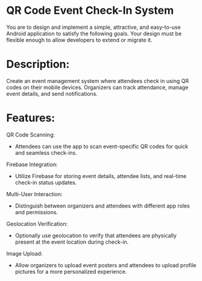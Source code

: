 # QR Code Event Check-In System

You are to design and implement a simple, attractive, and easy-to-use Android application to satisfy the following goals. Your design must be flexible enough to allow developers to extend or migrate it.

# Description: 
Create an event management system where attendees check in using QR codes on their mobile devices. Organizers can track attendance, manage event details, and send notifications.

# Features:
QR Code Scanning:

- Attendees can use the app to scan event-specific QR codes for quick and seamless check-ins.

Firebase Integration:

- Utilize Firebase for storing event details, attendee lists, and real-time check-in status updates.

Multi-User Interaction:

- Distinguish between organizers and attendees with different app roles and permissions.

Geolocation Verification:

- Optionally use geolocation to verify that attendees are physically present at the event location during check-in.

Image Upload:

- Allow organizers to upload event posters and attendees to upload profile pictures for a more personalized experience.
